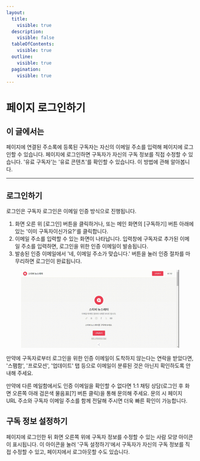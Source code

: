 ```yaml
---
layout:
  title:
    visible: true
  description:
    visible: false
  tableOfContents:
    visible: true
  outline:
    visible: true
  pagination:
    visible: true
---
```


# 페이지 로그인하기

## 이 글에서는

페이지에 연결된 주소록에 등록된 구독자는 자신의 이메일 주소를 입력해 페이지에 로그인할 수 있습니다. 페이지에 로그인하면 구독자가 자신의 구독 정보를 직접 수정할 수 있습니다. '유료 구독자'는 '유료 콘텐츠'를 확인할 수 있습니다. 이 방법에 관해 알아봅니다.

***

## 로그인하기

로그인은 구독자 로그인은 이메일 인증 방식으로 진행됩니다.

1. 화면 오른 위 \[로그인] 버튼을 클릭하거나, 또는 메인 화면의 \[구독하기] 버튼 아래에 있는 '이미 구독자이신가요?'를 클릭합니다.
2. 이메일 주소를 입력할 수 있는 화면이 나타납니다. 입력창에 구독자로 추가된 이메일 주소를 입력하면, 로그인을 위한 인증 이메일이 발송됩니다.&#x20;
3. 발송된 인증 이메일에서 '네, 이메일 주소가 맞습니다.' 버튼을 눌러 인증 절차를 마무리하면 로그인이 완료됩니다.

<figure><img src="../../.gitbook/assets/구독하기.gif" alt=""><figcaption></figcaption></figure>

만약에 구독자로부터 로그인을 위한 인증 이메일이 도착하지 않는다는 연락을 받았다면, '스팸함', '프로모션', '업데이트' 탭 등으로 이메일이 분류된 것은 아닌지 확인하도록 안내해 주세요.

만약에 다른 메일함에서도 인증 이메일을 확인할 수 없다면 1:1 채팅 상담(로그인 후 화면 오른쪽 아래 검은색 물음표\[?] 버튼 클릭)을 통해 문의해 주세요. 문의 시  페이지 URL 주소와 구독자 이메일 주소를 함께 전달해 주시면 더욱 빠른 확인이 가능합니다.



## 구독 정보 설정하기 <a href="#h_7885605569" id="h_7885605569"></a>

페이지에 로그인한 뒤 화면 오른쪽 위에 구독자 정보를 수정할 수 있는 사람 모양 아이콘이 표시됩니다. 이 아이콘을 눌러 '구독 설정하기'에서 구독자가 자신의 구독 정보를 직접 수정할 수 있고, 페이지에서 로그아웃할 수도 있습니다.
